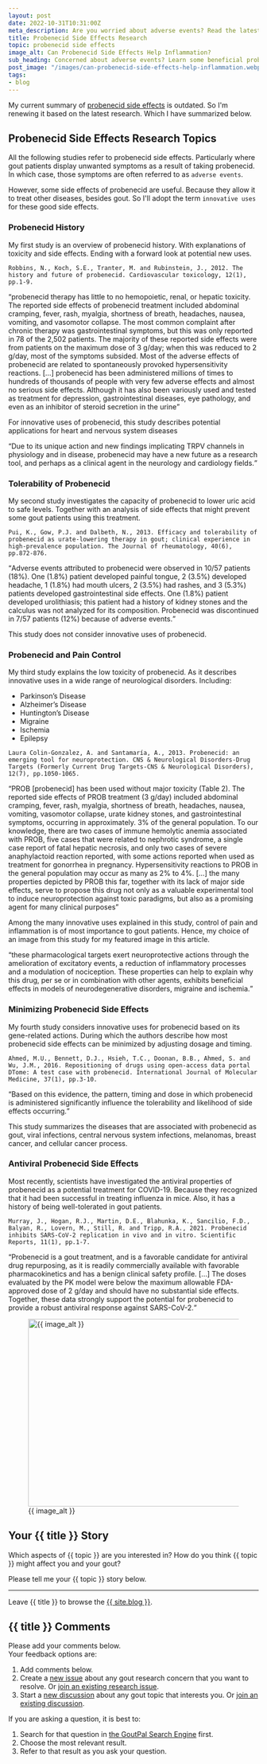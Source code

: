 ```yaml
---
layout: post
date: 2022-10-31T10:31:00Z
meta_description: Are you worried about adverse events? Read the latest research. Then learn some beneficial probenecid side effects.
title: Probenecid Side Effects Research
topic: probenecid side effects
image_alt: Can Probenecid Side Effects Help Inflammation?
sub_heading: Concerned about adverse events? Learn some beneficial probenecid side effects.
post_image: "/images/can-probenecid-side-effects-help-inflammation.webp"
tags:
- blog
---
```

<p>My current summary of <a href="https://goutpal.com/gout-treatment/avoid-gout/probenecid-side-effects/">probenecid side effects</a> is outdated. So I'm renewing it based on the latest research. Which I have summarized below.</p>
<h2 id="topics">Probenecid Side Effects Research Topics</h2>
<p>All the following studies refer to probenecid side effects. Particularly where gout patients display unwanted symptoms as a result of taking probenecid. In which case, those symptoms are often referred to as <code>adverse events</code>.</p>
<p>However, some side effects of probenecid are useful. Because they allow it to treat other diseases, besides gout. So I'll adopt the term <code>innovative uses</code> for these good side effects.</p>
<h3 id="history">Probenecid History</h3>
<p>My first study is an overview of probenecid history. With explanations of toxicity and side effects. Ending with a forward look at potential new uses.</p>
<p><code>Robbins, N., Koch, S.E., Tranter, M. and Rubinstein, J., 2012. The history and future of probenecid. Cardiovascular toxicology, 12(1), pp.1-9.</code></p>

<q cite="https://doi.org/10.1007/s12012-011-9145-8">probenecid therapy has little to no hemopoietic, renal, or hepatic toxicity. The reported side effects of probenecid treatment included abdominal cramping, fever, rash, myalgia, shortness of breath, headaches, nausea, vomiting, and vasomotor collapse. The most common complaint after chronic therapy was gastrointestinal symptoms, but this was only reported in 78 of the 2,502 patients. The majority of these reported side effects were from patients on the maximum dose of 3 g/day; when this was reduced to 2 g/day, most of the symptoms subsided. Most of the adverse effects of probenecid are related to spontaneously provoked hypersensitivity reactions. […] probenecid has been administered millions of times to hundreds of thousands of people with very few adverse effects and almost no serious side effects. Although it has also been variously used and tested as treatment for depression, gastrointestinal diseases, eye pathology, and even as an inhibitor of steroid secretion in the urine</q>
<p>For innovative uses of probenecid, this study describes potential applications for heart and nervous system diseases</p>
<p><q cite="https://doi.org/10.1007/s12012-011-9145-8">Due to its unique action and new findings implicating TRPV
channels in physiology and in disease, probenecid may
have a new future as a research tool, and perhaps as a
clinical agent in the neurology and cardiology fields.</q></p>
<h3 id="tolerability">Tolerability of Probenecid</h3>
<p>My second study investigates the capacity of probenecid to lower uric acid to safe levels. Together with an analysis of side effects that might prevent some gout patients using this treatment.</p>
<p><code>Pui, K., Gow, P.J. and Dalbeth, N., 2013. Efficacy and tolerability of probenecid as urate-lowering therapy in gout; clinical experience in high-prevalence population. The Journal of rheumatology, 40(6), pp.872-876.</code></p>
<q cite="https://doi.org/10.3899/jrheum.121301">Adverse events attributed to probenecid were observed in 10/57 patients (18%). One (1.8%) patient developed painful tongue, 2 (3.5%) developed headache, 1 (1.8%) had mouth ulcers, 2 (3.5%) had rashes, and 3 (5.3%) patients developed gastrointestinal side effects. One (1.8%) patient developed urolithiasis; this patient had a history of kidney stones and the calculus was not analyzed for its composition. Probenecid was discontinued in 7/57 patients (12%) because of adverse events.</q>
<p>This study does not consider innovative uses of probenecid.</p>
<h3 id="pain">Probenecid and Pain Control</h3>
<p>My third study explains the low toxicity of probenecid. As it describes innovative uses in a wide range of neurological disorders. Including: </p>
<ul>
<li>Parkinson’s Disease</li>
<li>Alzheimer’s Disease</li>
<li>Huntington’s Disease</li>
<li>Migraine</li>
<li>Ischemia</li>
<li>Epilepsy</li>
</ul>
<p><code>Laura Colin-Gonzalez, A. and Santamaría, A., 2013. Probenecid: an emerging tool for neuroprotection. CNS &amp; Neurological Disorders-Drug Targets (Formerly Current Drug Targets-CNS &amp; Neurological Disorders), 12(7), pp.1050-1065.</code></p>
<p><q cite="https://doi.org/10.2174/18715273113129990090">PROB [probenecid] has been used without major toxicity (Table 2). The reported side effects of PROB treatment (3 g/day) included abdominal cramping, fever, rash, myalgia, shortness of breath, headaches, nausea, vomiting, vasomotor collapse, urate kidney stones, and gastrointestinal symptoms, occurring in approximately. 3% of the general population. To our knowledge, there are two cases of immune hemolytic anemia associated with PROB, five cases that were related to nephrotic syndrome, a single case report of fatal hepatic necrosis, and only two cases of severe anaphylactoid reaction reported, with some actions reported when used as treatment for gonorrhea in pregnancy. 
Hypersensitivity reactions to PROB in the general population may occur as many as 2% to 4%. […] the many properties depicted by PROB this far, together with its lack of major side effects, serve to propose this drug not only as a valuable experimental tool to induce neuroprotection against toxic paradigms, but also as a promising agent for many clinical purposes</q></p>
<p>Among the many innovative uses explained in this study, control of pain and inflammation is of most importance to gout patients. Hence, my choice of an image from this study for my featured image in this article.</p>
<p><q cite="https://doi.org/10.2174/18715273113129990090">these pharmacological targets exert neuroprotective actions through the amelioration of excitatory events, a reduction of inflammatory processes and a modulation of nociception. These properties can help to explain why this drug, per se or in combination with other agents, exhibits beneficial effects in models of neurodegenerative disorders, migraine and ischemia.</q></p>
<h3 id="minimizing">Minimizing Probenecid Side Effects</h3>
<p>My fourth study considers innovative uses for probenecid based on its gene-related actions. During which the authors describe how most probenecid side effects can be minimized by adjusting dosage and timing.</p>
<p><code>Ahmed, M.U., Bennett, D.J., Hsieh, T.C., Doonan, B.B., Ahmed, S. and Wu, J.M., 2016. Repositioning of drugs using open-access data portal DTome: A test case with probenecid. International Journal of Molecular Medicine, 37(1), pp.3-10.</code></p>
<p><q cite="https://doi.org/10.3892/ijmm.2015.2411">Based on this evidence, the pattern, timing and dose in which probenecid is administered significantly influence the tolerability and likelihood of side effects occurring.</q></p>
<p>This study summarizes the diseases that are associated with probenecid as gout, viral infections, central nervous system infections, melanomas, breast cancer, and cellular cancer process.</p>
<h3 id="antiviral">Antiviral Probenecid Side Effects</h3>
<p>Most recently, scientists have investigated the antiviral properties of probenecid as a potential treatment for COVID-19. Because they recognized that it had been successful in treating influenza in mice. Also, it has a history of being well-tolerated in gout patients.</p>
<p><code>Murray, J., Hogan, R.J., Martin, D.E., Blahunka, K., Sancilio, F.D., Balyan, R., Lovern, M., Still, R. and Tripp, R.A., 2021. Probenecid inhibits SARS-CoV-2 replication in vivo and in vitro. Scientific Reports, 11(1), pp.1-7.</code></p>
<q cite="https://doi.org/10.1038/s41598-021-97658-w">Probenecid is a gout treatment, and is a favorable candidate for antiviral drug repurposing, as it is readily commercially available with favorable pharmacokinetics and has a benign clinical safety profile. […] The doses evaluated by the PK model were below the maximum allowable FDA-approved dose of 2 g/day and should have no substantial side effects. Together, these data strongly support the potential for probenecid to provide a robust antiviral response against SARS-CoV-2.</q>
<figure id="image" class="inner">
<img src="{{ post_image }}" alt="{{ image_alt }}"  width="610" height="377">
  <figcaption>{{ image_alt }}</figcaption>
</figure>
<h2 id="next">Your {{ title }} Story</h2>

Which aspects of {{ topic }} are you interested in? How do you think {{ topic }} might affect you and your gout?

Please tell me your {{ topic }} story below.

<hr>
Leave {{ title }} to browse the <a href="/blog">{{ site.blog }}</a>.

<h2 id="comments">{{ title }} Comments</h2>
<p>Please add your comments below.<br />
Your feedback options are:</p>
<ol>
<li>Add comments below.</li>
<li>Create a <a href="https://github.com/kct2020/goutpal-info-11ty/issues/new/choose">new issue</a> about any gout research concern that you want to resolve. Or <a href="https://github.com/kct2020/goutpal-info-11ty/issues">join an existing research issue</a>.</li>
<li>Start a <a href="https://github.com/kct2020/goutpal-com-skeleventy/discussions/new">new discussion</a> about any gout topic that interests you. Or <a href="https://github.com/kct2020/goutpal-com-skeleventy/discussions">join an existing discussion</a>.</li>
</ol>
<p>If you are asking a question, it is best to:</p>
<ol>
<li>Search for that question in <a href="https://cse.google.com/cse?cof=FORID:0&cx=partner-pub-4857169685716700:9780732506">the GoutPal Search Engine</a> first.</li>
<li>Choose the most relevant result.</li>
<li>Refer to that result as you ask your question.</li>
</ol>
<script src="https://giscus.app/client.js"
        data-repo="kct2020/goutpal-com-skeleventy"
        data-repo-id="R_kgDOGVSRQQ"
        data-category="GoutPal Links Comments🗣"
        data-category-id="DIC_kwDOGVSRQc4CRbFp"
        data-mapping="title"
        data-strict="0"
        data-reactions-enabled="1"
        data-emit-metadata="1"
        data-input-position="top"
        data-theme="light_tritanopia"
        data-lang="en"
        data-loading="lazy"
        crossorigin="anonymous"
        async>
</script>